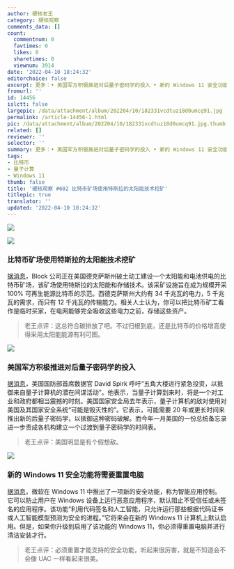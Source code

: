 ```yaml
---
author: 硬核老王
category: 硬核观察
comments_data: []
count:
  commentnum: 0
  favtimes: 0
  likes: 0
  sharetimes: 0
  viewnum: 3914
date: '2022-04-10 18:24:32'
editorchoice: false
excerpt: 更多：• 美国军方积极推进对后量子密码学的投入 • 新的 Windows 11 安全功能将需要重置电脑
fromurl: ''
id: 14456
islctt: false
largepic: /data/attachment/album/202204/10/182331vcdtuz18d0umcq91.jpg
permalink: /article-14456-1.html
pic: /data/attachment/album/202204/10/182331vcdtuz18d0umcq91.jpg.thumb.jpg
related: []
reviewer: ''
selector: ''
summary: 更多：• 美国军方积极推进对后量子密码学的投入 • 新的 Windows 11 安全功能将需要重置电脑
tags:
- 比特币
- 量子计算
- Windows 11
thumb: false
title: '硬核观察 #602 比特币矿场使用特斯拉的太阳能技术挖矿'
titlepic: true
translator: ''
updated: '2022-04-10 18:24:32'
---
```


![](/data/attachment/album/202204/10/182331vcdtuz18d0umcq91.jpg)


![](/data/attachment/album/202204/10/182340jroil4c4ij144n1q.jpg)


### 比特币矿场使用特斯拉的太阳能技术挖矿


[据消息](https://www.cnbc.com/2022/04/08/tesla-block-blockstream-to-mine-bitcoin-off-solar-power-in-texas.html)，Block 公司正在美国德克萨斯州破土动工建设一个太阳能和电池供电的比特币矿场，该矿场使用特斯拉的太阳能和存储技术。该采矿设施旨在成为规模开采 100% 可再生能源比特币的示范。西德克萨斯州大约有 34 千兆瓦的电力，5 千兆瓦的需求，而只有 12 千兆瓦的传输能力。相关人士认为，你可以把比特币矿工看作是临时买家，在电网能够完全吸收这些电力之前，存储这些资产。



> 
> 老王点评：这总符合碳排放了吧。不过归根到底，还是比特币的价格增高使得采用太阳能能源有利可图。
> 
> 
> 


![](/data/attachment/album/202204/10/182348yr4taykgf8k1zq4s.jpg)


### 美国军方积极推进对后量子密码学的投入


[据消息](https://www.stripes.com/theaters/us/2022-04-08/pentagon-outgoing-data-boss-warns-quantum-cyber-threats-5625398.html)，美国国防部首席数据官 David Spirk 呼吁“五角大楼进行紧急投资，以抵御来自量子计算机的潜在间谍活动”。他表示，当量子计算到来时，将是一个对工业和政府都相当震撼的时刻。美国国家安全局去年表示，量子计算机的敌对使用对美国及其国家安全系统“可能是毁灭性的”。它表示，可能需要 20 年或更长时间来推出新的后量子密码学，以抵御这种密码破解。而今年一月美国的一份总统备忘录进一步责成各机构建立一个过渡到量子密码学的时间表。



> 
> 老王点评：美国明显是有个假想敌。
> 
> 
> 


![](/data/attachment/album/202204/10/182409wpfk8idsfkoici8s.jpg)


### 新的 Windows 11 安全功能将需要重置电脑


[据消息](https://www.thurrott.com/windows/windows-11/265379/new-windows-11-security-feature-will-require-a-pc-reset)，微软在 Windows 11 中推出了一项新的安全功能，称为智能应用控制。它可以防止用户在 Windows 设备上运行恶意应用程序，默认阻止不受信任或未签名的应用程序。该功能“利用代码签名和人工智能，只允许运行那些根据代码证书或人工智能模型预测为安全的进程。”它将来会在新的 Windows 11 计算机上默认启用。但是，如果你升级到启用了该功能的 Windows 11，你必须得重置电脑并进行清洁安装才行。



> 
> 老王点评：必须重置才能支持的安全功能，听起来很厉害，就是不知道会不会像 UAC 一样看起来很美。
> 
> 
>